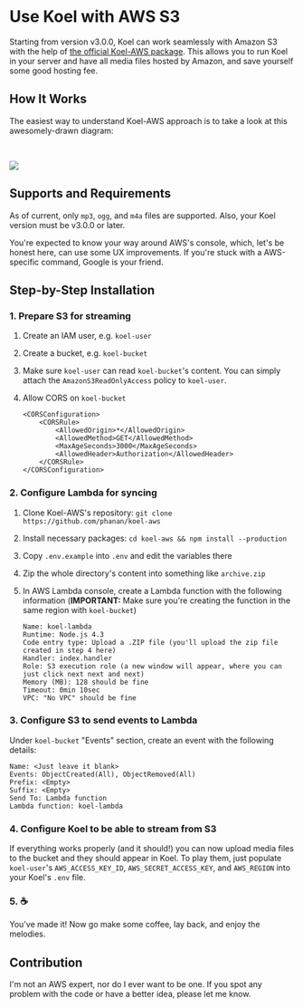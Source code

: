 # Use Koel with AWS S3

Starting from version v3.0.0, Koel can work seamlessly with Amazon S3 with the help of [the official Koel-AWS package](https://github.com/phanan/koel-aws). This allows you to run Koel in your server and have all media files hosted by Amazon, and save yourself some good hosting fee.

## How It Works

The easiest way to understand Koel-AWS approach is to take a look at this awesomely-drawn diagram:

<br>
<p>
<img src="https://cdn.rawgit.com/phanan/koel-aws/master/assets/diagram.svg?v2"/>
</p>

## Supports and Requirements

As of current, only `mp3`, `ogg`, and `m4a` files are supported. Also, your Koel version must be v3.0.0 or later.

<p class="warning">You're expected to know your way around AWS's console, which, let's be honest here, can use some UX improvements. If you're stuck with a AWS-specific command, Google is your friend.</p>

## Step-by-Step Installation

### 1. Prepare S3 for streaming

1. Create an IAM user, e.g. `koel-user`
1. Create a bucket, e.g. `koel-bucket`
1. Make sure `koel-user` can read `koel-bucket`'s  content. You can simply attach the `AmazonS3ReadOnlyAccess` policy to `koel-user`.
1. Allow CORS on `koel-bucket`

    ```markup
    <CORSConfiguration>
        <CORSRule>
            <AllowedOrigin>*</AllowedOrigin>
            <AllowedMethod>GET</AllowedMethod>
            <MaxAgeSeconds>3000</MaxAgeSeconds>
            <AllowedHeader>Authorization</AllowedHeader>
        </CORSRule>
    </CORSConfiguration>
    ```

### 2. Configure Lambda for syncing

1. Clone Koel-AWS's repository: `git clone https://github.com/phanan/koel-aws`
2. Install necessary packages: `cd koel-aws && npm install --production`
3. Copy `.env.example` into `.env` and edit the variables there
4. Zip the whole directory's content into something like `archive.zip`
5. In AWS Lambda console, create a Lambda function with the following information (**IMPORTANT:** Make sure you're creating the function in the same region with `koel-bucket`)

    ```
    Name: koel-lambda
    Runtime: Node.js 4.3
    Code entry type: Upload a .ZIP file (you'll upload the zip file created in step 4 here)
    Handler: index.handler
    Role: S3 execution role (a new window will appear, where you can just click next next and next)
    Memory (MB): 128 should be fine
    Timeout: 0min 10sec
    VPC: "No VPC" should be fine
    ```

### 3. Configure S3 to send events to Lambda

Under `koel-bucket` "Events" section, create an event with the following details:

    Name: <Just leave it blank>
    Events: ObjectCreated(All), ObjectRemoved(All)
    Prefix: <Empty>
    Suffix: <Empty>
    Send To: Lambda function
    Lambda function: koel-lambda

### 4. Configure Koel to be able to stream from S3

If everything works properly (and it should!) you can now upload media files to the bucket and they should appear in Koel. To play them, just populate `koel-user`'s `AWS_ACCESS_KEY_ID`, `AWS_SECRET_ACCESS_KEY`, and `AWS_REGION` into your Koel's `.env` file.

### 5. ☕️

You've made it! Now go make some coffee, lay back, and enjoy the melodies.

## Contribution

I'm not an AWS expert, nor do I ever want to be one. If you spot any problem with the code or have a better idea, please let me know.
